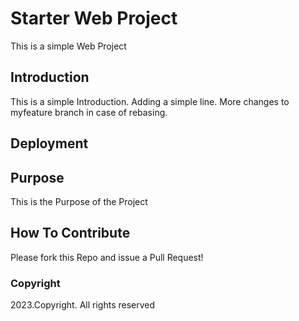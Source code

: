 # Starter Web Project
This is a simple Web Project
## Introduction
This is a simple Introduction. Adding a simple line.
More changes to myfeature branch in case of rebasing.
## Deployment

## Purpose
This is the Purpose of the Project
## How To Contribute
	
Please fork this Repo and issue a Pull Request!
### Copyright

2023.Copyright. All rights reserved
